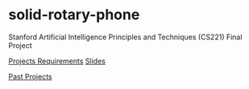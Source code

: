 # solid-rotary-phone
Stanford Artificial Intelligence Principles and Techniques (CS221) Final Project

[Projects Requirements](http://web.stanford.edu/class/archive/cs/cs221/cs221.1192/2018/project-list.html)
[Slides](http://web.stanford.edu/class/cs221/lectures/index.html#include=project.js)

[Past Projects](http://web.stanford.edu/class/archive/cs/cs221/cs221.1192/2018/project-list.html)
